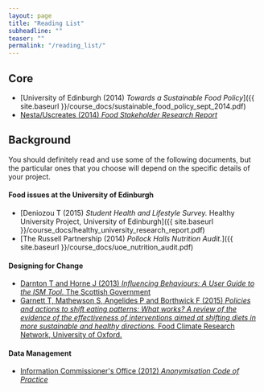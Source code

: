 ```yaml
---
layout: page
title: "Reading List"
subheadline: ""
teaser: ""
permalink: "/reading_list/"
---
```



## Core
<div class="t20" markdown="1">

* [University of Edinburgh (2014) *Towards a Sustainable Food Policy*]({{ site.baseurl }}/course_docs/sustainable_food_policy_sept_2014.pdf)
* [Nesta/Uscreates (2014) *Food Stakeholder Research Report*](https://drive.google.com/file/d/0B7Nn3uWf9qCINjFFUDFibE45blU/edit?pref=2&pli=1)

</div>



## Background

You should definitely read and use some of the following documents, but the particular ones that you choose will depend on the specific details of your project.

#### Food issues at the University of Edinburgh

* [Deniozou T (2015) *Student Health and Lifestyle Survey.* Healthy University Project, University of Edinburgh]({{ site.baseurl }}/course_docs/healthy_university_research_report.pdf)
* [The Russell Partnership (2014) *Pollock Halls Nutrition Audit.*]({{ site.baseurl }}/course_docs/uoe_nutrition_audit.pdf)

#### Designing for Change

* [Darnton T and  Horne J (2013) *Influencing Behaviours: A User Guide to the ISM Tool.* The Scottish Government](http://www.gov.scot/Resource/0042/00423436.pdf)
* [Garnett T, Mathewson S, Angelides P and Borthwick F (2015) *Policies and actions to shift eating patterns: What works?  A review of the evidence of the effectiveness of interventions aimed at shifting diets in more sustainable and healthy directions.* Food Climate Research Network, University of Oxford.](http://www.fcrn.org.uk/sites/default/files/fcrn_chatham_house_0.pdf)

#### Data Management

* [Information Commissioner's Office (2012) *Anonymisation Code of Practice*](https://ico.org.uk/media/for-organisations/documents/1061/anonymisation-code.pdf)



